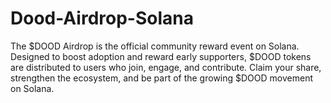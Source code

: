 # Dood-Airdrop-Solana
The $DOOD Airdrop is the official community reward event on Solana. Designed to boost adoption and reward early supporters, $DOOD tokens are distributed to users who join, engage, and contribute. Claim your share, strengthen the ecosystem, and be part of the growing $DOOD movement on Solana.
